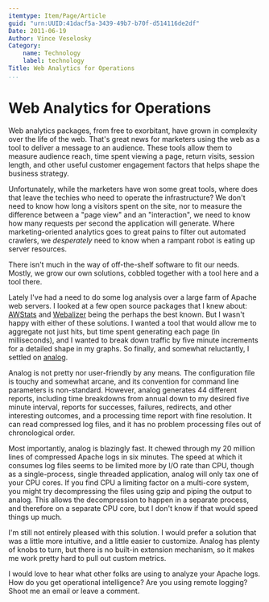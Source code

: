 ```yaml
---
itemtype: Item/Page/Article
guid: "urn:UUID:41dacf5a-3439-49b7-b70f-d514116de2df"
Date: 2011-06-19
Author: Vince Veselosky
Category:
    name: Technology
    label: technology
Title: Web Analytics for Operations
...
```


# Web Analytics for Operations

Web analytics packages, from free to exorbitant, have grown in
complexity over the life of the web. That's great news for marketers
using the web as a tool to deliver a message to an audience. These tools
allow them to measure audience reach, time spent viewing a page, return
visits, session length, and other useful customer engagement factors
that helps shape the business strategy.

Unfortunately, while the marketers have won some great tools, where does
that leave the techies who need to operate the infrastructure? We don't
need to know how long a visitors spent on the site, nor to measure the
difference between a "page view" and an "interaction", we need to know
how many requests per second the application will generate. Where
marketing-oriented analytics goes to great pains to filter out automated
crawlers, we *desperately* need to know when a rampant robot is eating
up server resources.

There isn't much in the way of off-the-shelf software to fit our needs.
Mostly, we grow our own solutions, cobbled together with a tool here and
a tool there.

Lately I've had a need to do some log analysis over a large farm of
Apache web servers. I looked at a few open source packages that I knew
about: [AWStats][] and [Webalizer][] being the perhaps the best
known. But I wasn't happy with either of these solutions. I wanted a
tool that would allow me to aggregate not just hits, but time spent
generating each page (in milliseconds), and I wanted to break down
traffic by five minute increments for a detailed shape in my graphs. So
finally, and somewhat reluctantly, I settled on [analog][].

Analog is not pretty nor user-friendly by any means. The configuration
file is touchy and somewhat arcane, and its convention for command line
parameters is non-standard. However, analog generates 44 different
reports, including time breakdowns from annual down to my desired five
minute interval, reports for successes, failures, redirects, and other
interesting outcomes, and a processing time report with fine resolution.
It can read compressed log files, and it has no problem processing files
out of chronological order.

Most importantly, analog is blazingly fast. It chewed through my 20
million lines of compressed Apache logs in six minutes. The speed at
which it consumes log files seems to be limited more by I/O rate than
CPU, though as a single-process, single threaded application, analog
will only tax one of your CPU cores. If you find CPU a limiting factor
on a multi-core system, you might try decompressing the files using gzip
and piping the output to analog. This allows the decompression to happen
in a separate process, and therefore on a separate CPU core, but I don't
know if that would speed things up much.

I'm still not entirely pleased with this solution. I would prefer a
solution that was a little more intuitive, and a little easier to
customize. Analog has plenty of knobs to turn, but there is no built-in
extension mechanism, so it makes me work pretty hard to pull out custom
metrics.

I would love to hear what other folks are using to analyze your Apache
logs. How do you get operational intelligence? Are you using remote
logging? Shoot me an email or leave a comment.

  [AWStats]: https://awstats.sourceforge.io/
  [Webalizer]: http://www.webalizer.org/
  [analog]: http://www.analog.cx/
